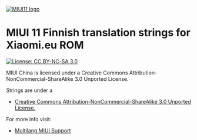 [![MIUI11 logo](https://i.imgur.com/A44OaCG.gif)](https://xiaomi.eu/)

# MIUI 11 Finnish translation strings for Xiaomi.eu ROM

[![License: CC BY-NC-SA 3.0](https://img.shields.io/badge/license-CC%20BY--NC--SA%203.0-lightgrey.svg)](http://creativecommons.org/licenses/by-nc-sa/3.0/)

MIUI China is licensed under a Creative Commons Attribution-NonCommercial-ShareAlike 3.0 Unported License.

Strings are under a 
- [Creative Commons Attribution-NonCommercial-ShareAlike 3.0 Unported License.](http://creativecommons.org/licenses/by-nc-sa/3.0/)

For more info visit:
- [Multilang MIUI Support](https://xiaomi.eu) 
